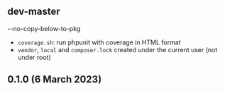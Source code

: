 ## dev-master

--no-copy-below-to-pkg

* `coverage.sh`: run phpunit with coverage in HTML format
* `vendor`, `local` and `composer.lock` created under the current user (not under root)

## 0.1.0 (6 March 2023)
